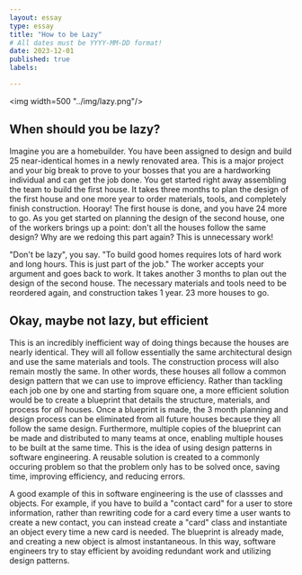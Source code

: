 ```yaml
---
layout: essay
type: essay
title: "How to be Lazy"
# All dates must be YYYY-MM-DD format!
date: 2023-12-01
published: true
labels:

---
```


<img width=500 "../img/lazy.png"/>

## When should you be lazy?
Imagine you are a homebuilder.  You have been assigned to design and build 25 near-identical homes in a newly renovated area.  This is a major project and your big break to prove to your bosses that you are a hardworking individual and can get the job done.  You get started right away assembling the team to build the first house.  It takes three months to plan the design of the first house and one more year to order materials, tools, and completely finish construction.   Hooray! The first house is done, and you have 24 more to go.  As you get started on planning the design of the second house, one of the workers brings up a point: don't all the houses follow the same design?  Why are we redoing this part again?  This is unnecessary work!

"Don't be lazy", you say.  "To build good homes requires lots of hard work and long hours.  This is just part of the job."  The worker accepts your argument and goes back to work.  It takes another 3 months to plan out the design of the second house.  The necessary materials and tools need to be reordered again, and construction takes 1 year.  23 more houses to go.

## Okay, maybe not lazy, but efficient
This is an incredibly inefficient way of doing things because the houses are nearly identical.  They will all follow essentially the same architectural design and use the same materials and tools.  The construction process will also remain mostly the same.  In other words, these houses all follow a common design pattern that we can use to improve efficiency.  Rather than tackling each job one by one and starting from square one, a more efficient solution would be to create a blueprint that details the structure, materials, and process for <i>all</i> houses.  Once a blueprint is made, the 3 month planning and design process can be eliminated from all future houses because they all follow the same design.  Furthermore, multiple copies of the blueprint can be made and distributed to many teams at once, enabling multiple houses to be built at the same time.  This is the idea of using design patterns in software engineering.  A reusable solution is created to a commonly occuring problem so that the problem only has to be solved once, saving time, improving efficiency, and reducing errors.

A good example of this in software engineering is the use of classses and objects.  For example, if you have to build a "contact card" for a user to store information, rather than rewriting code for a card every time a user wants to create a new contact, you can instead create a "card" class and instantiate an object every time a new card is needed.  The blueprint is already made, and creating a new object is almost instantaneous.  In this way, software engineers try to stay efficient by avoiding redundant work and utilizing design patterns.
